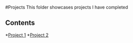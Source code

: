 #Projects
This folder showcases projects I have completed
## Contents
*[Project 1](project_1)
*[Project 2](project_2)
